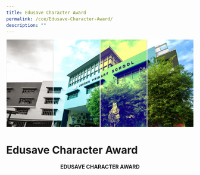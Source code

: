 ```yaml
---
title: Edusave Character Award
permalink: /cce/Edusave-Character-Award/
description: ""
---
```

![](/images/Banner.png)

Edusave Character Award
=======================

#### <center> EDUSAVE CHARACTER AWARD </center>